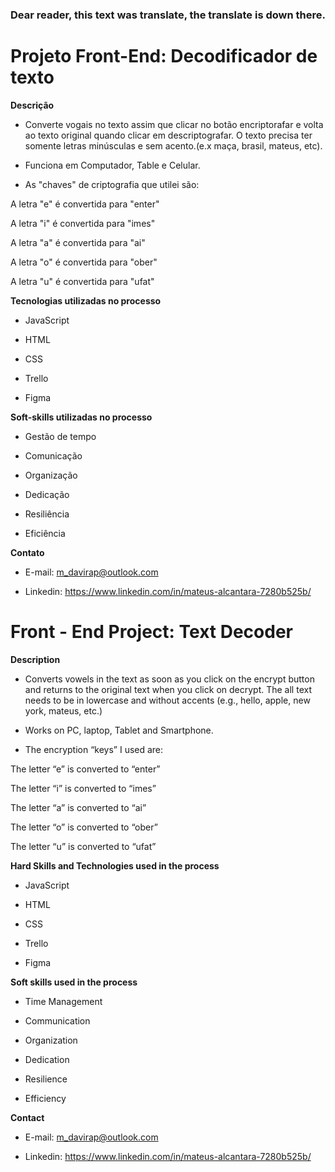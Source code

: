 ### Dear reader, this text was translate, the translate is down there.


# Projeto Front-End: Decodificador de texto


**Descrição**


* Converte vogais no texto assim que clicar no botão encriptorafar e volta ao texto original quando clicar em descriptografar. O texto precisa ter somente letras minúsculas e sem acento.(e.x maça, brasil, mateus, etc).

* Funciona em Computador, Table e Celular.


* As "chaves" de criptografia que utilei são:

A letra "e" é convertida para "enter"

A letra "i" é convertida para "imes"

A letra "a" é convertida para "ai"

A letra "o" é convertida para "ober"

A letra "u" é convertida para "ufat"



**Tecnologias utilizadas no processo**


- JavaScript
* HTML
- CSS
* Trello
- Figma



**Soft-skills utilizadas no processo**


- Gestão de tempo
* Comunicação
- Organização
* Dedicação
- Resiliência
* Eficiência


**Contato**


* E-mail: m_davirap@outlook.com

* Linkedin: https://www.linkedin.com/in/mateus-alcantara-7280b525b/



# Front - End Project: Text Decoder

**Description**

* Converts vowels in the text as soon as you click on the encrypt button and returns to the original text when you click on decrypt. The all text needs to be in lowercase and without accents (e.g., hello, apple, new york, mateus, etc.)


* Works on PC, laptop, Tablet and Smartphone.


* The encryption “keys” I used are:

The letter “e” is converted to “enter” 

The letter “i” is converted to “imes” 

The letter “a” is converted to “ai” 

The letter “o” is converted to “ober” 

The letter “u” is converted to “ufat”


**Hard Skills and Technologies used in the process**


- JavaScript
* HTML
- CSS
* Trello
- Figma


**Soft skills used in the process**


- Time Management 
* Communication 
- Organization 
* Dedication 
- Resilience 
* Efficiency


**Contact**


* E-mail: m_davirap@outlook.com


* Linkedin: https://www.linkedin.com/in/mateus-alcantara-7280b525b/

